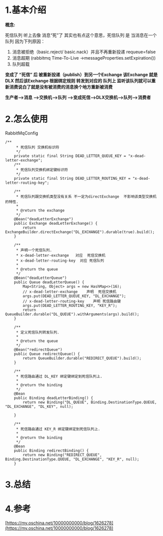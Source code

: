 # 1.基本介绍

**概念:**

死信队列 听上去像 消息“死”了     其实也有点这个意思，死信队列  是 当消息在一个队列 因为下列原因：

1. 消息被拒绝（basic.reject/ basic.nack）并且不再重新投递 requeue=false
2. 消息超期 \(rabbitmq  Time-To-Live -&gt;messageProperties.setExpiration\(\)\) 
3. 队列超载

**变成了 “死信” 后    被重新投递（publish）到另一个Exchange   该Exchange 就是DLX 然后该Exchange 根据绑定规则 转发到对应的 队列上  监听该队列就可以重新消费说白了就是没有被消费的消息换个地方重新被消费**

**生产者--&gt;消息 --&gt;交换机--&gt;队列  --&gt;变成死信--&gt;DLX交换机--&gt;队列--&gt;消费者**

# 2.怎么使用

RabbitMqConfig

```
/**
     * 死信队列 交换机标识符
     */
    private static final String DEAD_LETTER_QUEUE_KEY = "x-dead-letter-exchange";
    /**
     * 死信队列交换机绑定键标识符
     */
    private static final String DEAD_LETTER_ROUTING_KEY = "x-dead-letter-routing-key";

    /**
     * 死信队列跟交换机类型没有关系 不一定为directExchange  不影响该类型交换机的特性.
     *
     * @return the exchange
     */
    @Bean("deadLetterExchange")
    public Exchange deadLetterExchange() {
        return ExchangeBuilder.directExchange("DL_EXCHANGE").durable(true).build();
    }

    /**
     * 声明一个死信队列.
     * x-dead-letter-exchange   对应  死信交换机
     * x-dead-letter-routing-key  对应 死信队列
     *
     * @return the queue
     */
    @Bean("deadLetterQueue")
    public Queue deadLetterQueue() {
        Map<String, Object> args = new HashMap<>(16);
        // x-dead-letter-exchange    声明  死信交换机
        args.put(DEAD_LETTER_QUEUE_KEY, "DL_EXCHANGE");
        // x-dead-letter-routing-key    声明 死信路由键
        args.put(DEAD_LETTER_ROUTING_KEY, "KEY_R");
        return QueueBuilder.durable("DL_QUEUE").withArguments(args).build();
    }

    /**
     * 定义死信队列转发队列.
     *
     * @return the queue
     */
    @Bean("redirectQueue")
    public Queue redirectQueue() {
        return QueueBuilder.durable("REDIRECT_QUEUE").build();
    }

    /**
     * 死信路由通过 DL_KEY 绑定键绑定到死信队列上.
     *
     * @return the binding
     */
    @Bean
    public Binding deadLetterBinding() {
        return new Binding("DL_QUEUE", Binding.DestinationType.QUEUE, "DL_EXCHANGE", "DL_KEY", null);

    }

    /**
     * 死信路由通过 KEY_R 绑定键绑定到死信队列上.
     *
     * @return the binding
     */
    @Bean
    public Binding redirectBinding() {
        return new Binding("REDIRECT_QUEUE", Binding.DestinationType.QUEUE, "DL_EXCHANGE", "KEY_R", null);
    }
```

# 3.总结

# 4.参考

[https://my.oschina.net/10000000000/blog/1626278](https://my.oschina.net/10000000000/blog/1626278)

